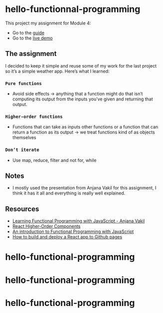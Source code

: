 # hello-functionnal-programming

This project my assignment for Module 4:

- Go to the [guide](https://io.tskoli.dev/guides/5f133439b279dc27c467cad7)
- Go to the [live demo](xxx)

## The assignment

I decided to keep it simple and reuse some of my work for the last project so it’s a simple weather app. Here’s what I learned:

### `Pure functions`

- Avoid side effects -> anything that a function might do that isn’t computing its output from the inputs you’ve given and returning that output.

### `Higher-order functions`

- Functions that can take as inputs other functions or a function that can return a function as its output -> we treat functions kind of as objects themselves

### `Don’t iterate`

- Use map, reduce, filter and not for, while

## Notes

- I mostly used the presentation from Anjana Vakil for this assignment, I think it has it all and everything is really well explained.

## Resources

- [Learning Functional Programming with JavaScript - Anjana Vakil](https://www.youtube.com/watch?v=e-5obm1G_FY)
- [React Higher-Order Components](https://reactjs.org/docs/higher-order-components.html)
- [An introduction to Functional Programming with JavaScript](https://flaviocopes.com/javascript-functional-programming/)
- [How to build and deploy a React app to Github pages](https://medium.com/mobile-web-dev/how-to-build-and-deploy-a-react-app-to-github-pages-in-less-than-5-minutes-d6c4ffd30f14)

# hello-functional-programming

# hello-functional-programming

# hello-functional-programming

